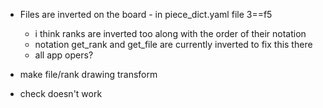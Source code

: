 - Files are inverted on the board - in piece_dict.yaml file 3==f5
  - i think ranks are inverted too along with the order of their notation
  - notation get_rank and get_file are currently inverted to fix this there
  - all app opers?

- make file/rank drawing transform

- check doesn't work